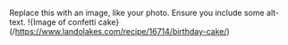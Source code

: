 Replace this with an image, like your photo. Ensure you include some alt-text.
!{Image of confetti cake} (/https://www.landolakes.com/recipe/16714/birthday-cake/)
